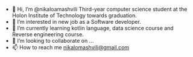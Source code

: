 - 👋 Hi, I’m @nikaloamashvili Third-year computer science student at the Holon Institute of Technology towards graduation.
- 👀 I’m interested in new job as a Software developer.
- 🌱 I’m currently learning kotlin language, data science course and Reverse engineering course.
- 💞️ I’m looking to collaborate on ...
- 📫 How to reach me nikalomashvili@gmail.com

<!---
nikaloamashvili/nikaloamashvili is a ✨ special ✨ repository because its `README.md` (this file) appears on your GitHub profile.
You can click the Preview link to take a look at your changes.
--->
